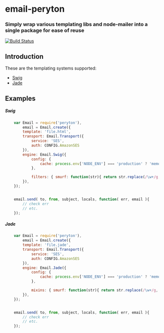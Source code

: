 email-peryton
=============
### Simply wrap various templating libs and node-mailer into a single package for ease of reuse

[![Build Status](https://drone.io/github.com/mvhenten/peryton/status.png)](https://drone.io/github.com/mvhenten/peryton/latest)

Introduction
------------

These are the templating systems supported: 

- [Swig](https://github.com/paularmstrong/swig)
- [Jade](https://github.com/visionmedia/jade)

Examples
--------

##### Swig

```javascript
    var Email = require('peryton'),
        email = Email.create({
        template: 'file.html',
        transport: Email.Transport({
            service: 'SES',
            auth: CONFIG.AmazonSES
        }),
        engine: Email.Swig({
            config: {
                cache: process.env['NODE_ENV'] === 'production' ? 'memory' : false,
            },

            filters: { smurf: function(str){ return str.replace(/\w+/g,'smurf') } }
        }),
    });


    email.send( to, from, subject, locals, function( err, email ){
        // check err
        // etc.
    });
```

##### Jade

```javascript
    var Email = require('peryton'),
        email = Email.create({
        template: 'file.jade',
        transport: Email.Transport({
            service: 'SES',
            auth: CONFIG.AmazonSES
        }),
        engine: Email.Jade({
            config: {
                cache: process.env['NODE_ENV'] === 'production' ? 'memory' : false,
            },

            mixins: { smurf: function(str){ return str.replace(/\w+/g,'smurf') } }
        }),
    });


    email.send( to, from, subject, locals, function( err, email ){
        // check err
        // etc.
    });
```


